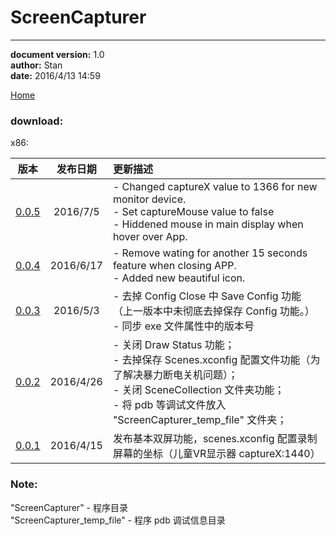 # ScreenCapturer #

----------
**document version:**	1.0  
**author:** Stan  
**date:** 2016/4/13 14:59 

[Home](index.md "Home")
### download:   
x86:  

|版本|发布日期|更新描述|
|:---:|:---:|:---|
|[0.0.5](/attachment/ScreenCapturer/ScreenCapturer_v0.0.5.zip) |2016/7/5|- Changed captureX value to 1366 for new monitor device. <br/> - Set captureMouse value to false <br/> - Hiddened mouse in main display when hover over App.|
|[0.0.4](/attachment/ScreenCapturer/ScreenCapturer_v0.0.4.zip) |2016/6/17|- Remove wating for another 15 seconds feature when closing APP. <br /> - Added new beautiful icon. |
|[0.0.3](/attachment/ScreenCapturer/ScreenCapturer_v0.0.3.rar) |2016/5/3 | - 去掉 Config Close 中 Save Config 功能（上一版本中未彻底去掉保存 Config 功能。）<br/> - 同步 exe 文件属性中的版本号|
|[0.0.2](/attachment/ScreenCapturer/ScreenCapturer_v0.0.2.rar) |2016/4/26 |- 关闭 Draw Status 功能；<br/>- 去掉保存 Scenes.xconfig 配置文件功能（为了解决暴力断电关机问题）；<br/>- 关闭 SceneCollection 文件夹功能； <br/> - 将 pdb 等调试文件放入 "ScreenCapturer_temp_file" 文件夹； |
|[0.0.1](/attachment/ScreenCapturer/ScreenCapturer_v0.0.1.zip) |2016/4/15 |发布基本双屏功能，scenes.xconfig 配置录制屏幕的坐标（儿童VR显示器 captureX:1440）


### Note:
"ScreenCapturer" - 程序目录   
"ScreenCapturer_temp_file" - 程序 pdb 调试信息目录